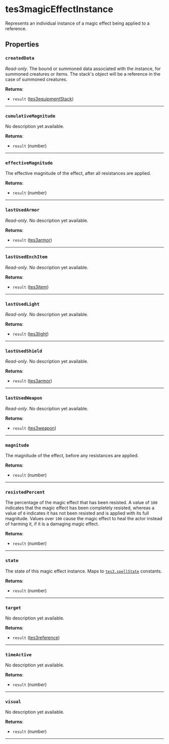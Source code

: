 # tes3magicEffectInstance

Represents an individual instance of a magic effect being applied to a reference.

## Properties

### `createdData`

*Read-only*. The bound or summoned data associated with the instance, for summoned creatures or items. The stack's object will be a reference in the case of summoned creatures.

**Returns**:

* `result` ([tes3equipmentStack](../../types/tes3equipmentStack))

***

### `cumulativeMagnitude`

No description yet available.

**Returns**:

* `result` (number)

***

### `effectiveMagnitude`

The effective magnitude of the effect, after all resistances are applied.

**Returns**:

* `result` (number)

***

### `lastUsedArmor`

*Read-only*. No description yet available.

**Returns**:

* `result` ([tes3armor](../../types/tes3armor))

***

### `lastUsedEnchItem`

*Read-only*. No description yet available.

**Returns**:

* `result` ([tes3item](../../types/tes3item))

***

### `lastUsedLight`

*Read-only*. No description yet available.

**Returns**:

* `result` ([tes3light](../../types/tes3light))

***

### `lastUsedShield`

*Read-only*. No description yet available.

**Returns**:

* `result` ([tes3armor](../../types/tes3armor))

***

### `lastUsedWeapon`

*Read-only*. No description yet available.

**Returns**:

* `result` ([tes3weapon](../../types/tes3weapon))

***

### `magnitude`

The magnitude of the effect, before any resistances are applied.

**Returns**:

* `result` (number)

***

### `resistedPercent`

The percentage of the magic effect that has been resisted. A value of `100` indicates that the magic effect has been completely resisted, whereas a value of `0` indicates it has not been resisted and is applied with its full magnitude. Values over `100` cause the magic effect to heal the actor instead of harming it, if it is a damaging magic effect.

**Returns**:

* `result` (number)

***

### `state`

The state of this magic effect instance. Maps to [`tes3.spellState`](https://mwse.github.io/MWSE/references/spell-states/) constants.

**Returns**:

* `result` (number)

***

### `target`

No description yet available.

**Returns**:

* `result` ([tes3reference](../../types/tes3reference))

***

### `timeActive`

No description yet available.

**Returns**:

* `result` (number)

***

### `visual`

No description yet available.

**Returns**:

* `result` (number)

***

